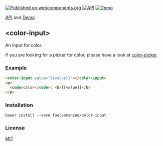 [![Published on webcomponents.org](https://img.shields.io/badge/webcomponents.org-published-blue.svg)](https://www.webcomponents.org/element/fooloomanzoo/color-input)
[![API](https://img.shields.io/badge/API-available-green.svg)](https://www.webcomponents.org/element/fooloomanzoo/color-input/elements/color-input)
[![Demo](https://img.shields.io/badge/demo-available-red.svg)](https://www.webcomponents.org/element/fooloomanzoo/color-input/demo/demo/index.html)

_[API](https://fooloomanzoo.github.io/color-input/components/color-input/#/elements/color-input)_ and
_[Demo](https://fooloomanzoo.github.io/color-input/components/color-input/#/elements/color-input/demos/demo/index.html)_

## \<color-input\>

An input for color.

If you are looking for a picker for color, please have a look at [color-picker](https://github.com/fooloomanzoo/color-picker).

### Example

<!--
```
<custom-element-demo>
  <template>
    <script src="../webcomponentsjs/webcomponents-lite.js"></script>
    <link rel="import" href="color-input.html">

    <dom-bind>
      <template is="dom-bind">
        <custom-style>
          <style is="custom-style">
            html {
              font-family: 'Roboto', 'Noto', 'Source Sans Pro', sans-serif;
            }
          </style>
        </custom-style>

        <next-code-block></next-code-block>
      </template>
    </dom-bind>
  </template>
</custom-element-demo>
```
-->
```html
<color-input value="{{value}}"></color-input>
<p>
  <code>color</code>: <b>[[value]]</b>
</p>
```

### Installation
```
bower install --save fooloomanzoo/color-input
```

### License
[MIT](https://github.com/fooloomanzoo/color-input/blob/master/LICENSE.txt)
